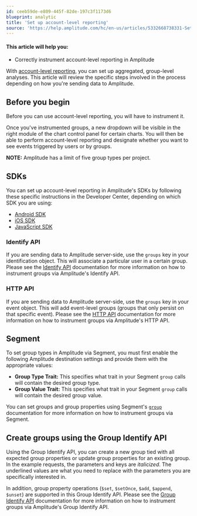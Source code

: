 ```yaml
---
id: ceeb59de-e809-445f-82de-197c3f1173d6
blueprint: analytic
title: 'Set up account-level reporting'
source: 'https://help.amplitude.com/hc/en-us/articles/5332668738331-Set-up-account-level-reporting'
---
```

#### This article will help you:

* Correctly instrument account-level reporting in Amplitude

With [account-level reporting](/docs/analytics/account-level-reporting), you can set up aggregated, group-level analyses. This article will review the specific steps involved in the process depending on how you're sending data to Amplitude. 

## Before you begin

Before you can use account-level reporting, you will have to instrument it.

Once you've instrumented groups, a new dropdown will be visible in the right module of the chart control panel for certain charts. You will then be able to perform account-level reporting and designate whether you want to see events triggered by users or by groups.

**NOTE:** Amplitude has a limit of five group types per project.

## SDKs

You can set up account-level reporting in Amplitude's SDKs by following these specific instructions in the Developer Center, depending on which SDK you are using:

* [Android SDK](https://www.docs.developers.amplitude.com/data/sdks/android/)
* [iOS SDK](https://www.docs.developers.amplitude.com/data/sdks/ios/)
* [JavaScript SDK](https://www.docs.developers.amplitude.com/data/sdks/javascript/)

### Identify API

If you are sending data to Amplitude server-side, use the `groups` key in your identification object. This will associate a particular user in a certain group. Please see the [Identify API](https://www.docs.developers.amplitude.com/analytics/apis/identify-api/) documentation for more information on how to instrument groups via Amplitude's Identify API.

### HTTP API

If you are sending data to Amplitude server-side, use the `groups` key in your event object. This will add event-level groups (groups that only persist on that specific event). Please see the [HTTP API](https://www.docs.developers.amplitude.com/analytics/apis/http-v2-api/) documentation for more information on how to instrument groups via Amplitude's HTTP API.

## Segment

To set group types in Amplitude via Segment, you must first enable the following Amplitude destination settings and provide them with the appropriate values:

* **Group Type Trait:** This specifies what trait in your Segment `group` calls will contain the desired group type.
* **Group Value Trait:** This specifies what trait in your Segment `group` calls will contain the desired group value.

You can set groups and group properties using Segment's [`group`](/docs/analytics/account-level-reporting-setup) documentation for more information on how to instrument groups via Segment. 

## Create groups using the Group Identify API

Using the Group Identify API, you can create a new group tied with all expected group properties or update group properties for an existing group. In the example requests, the parameters and keys are *italicized*. The underlined values are what you need to replace with the parameters you are specifically interested in.

In addition, group property operations (`$set`, `$setOnce`, `$add`, `$append`, `$unset`) are supported in this Group Identify API. Please see the [Group Identify API](https://www.docs.developers.amplitude.com/analytics/apis/group-identify-api/) documentation for more information on how to instrument groups via Amplitude's Group Identify API. 

## 
